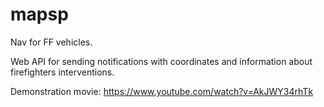 # mapsp
Nav for FF vehicles.

Web API for sending notifications with coordinates and information about firefighters interventions.

Demonstration movie:
https://www.youtube.com/watch?v=AkJWY34rhTk
